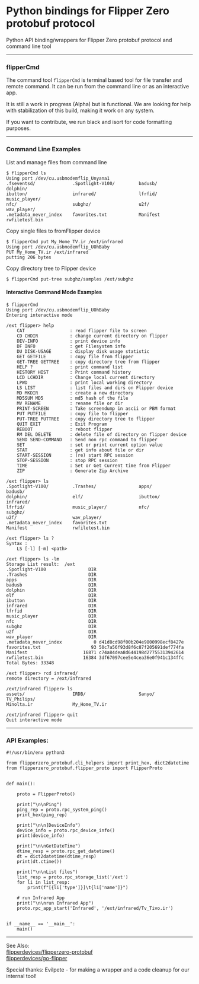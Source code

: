 # Python bindings for Flipper Zero protobuf protocol 


Python API binding/wrappers for Flipper Zero protobuf protocol and command line tool

---
### flipperCmd ###

The command tool `flipperCmd` is terminal based tool for file transfer and remote command.
It can be run from the command line or as an interactive app.

It is still a work in progress (Alpha) but is functional. We are looking for help
with stabilization of this build, making it work on any system.

If you want to contribute, we run black and isort for code formatting purposes.

---


### Command Line Examples ###

List and manage files from command line
```
$ flipperCmd ls
Using port /dev/cu.usbmodemflip_Unyana1
.fseventsd/              .Spotlight-V100/         badusb/                  dolphin/
ibutton/                 infrared/                lfrfid/                  music_player/
nfc/                     subghz/                  u2f/                     wav_player/
.metadata_never_index    favorites.txt            Manifest                 rwfiletest.bin

```

Copy single files to fromFlipper device
```
$ flipperCmd put My_Home_TV.ir /ext/infrared
Using port /dev/cu.usbmodemflip_UOhBaby
PUT My_Home_TV.ir /ext/infrared
putting 206 bytes

```

Copy directory tree to Flipper device
```
$ flipperCmd put-tree subghz/samples /ext/subghz

```

#### Interactive Command Mode Examples ####


```
$ flipperCmd
Using port /dev/cu.usbmodemflip_UOhBaby
Entering interactive mode

/ext flipper> help
    CAT                 : read flipper file to screen
    CD CHDIR            : change current directory on flipper
    DEV-INFO            : print device info
    DF INFO             : get Filesystem info
    DU DISK-USAGE       : display disk usage statistic
    GET GETFILE         : copy file from flipper
    GET-TREE GETTREE    : copy directory tree from flipper
    HELP ?              : print command list
    HISTORY HIST        : Print command history
    LCD LCHDIR          : Change local current directory
    LPWD                : print local working directory
    LS LIST             : list files and dirs on Flipper device
    MD MKDIR            : create a new directory
    MD5SUM MD5          : md5 hash of the file
    MV RENAME           : rename file or dir
    PRINT-SCREEN        : Take screendump in ascii or PBM format
    PUT PUTFILE         : copy file to flipper
    PUT-TREE PUTTREE    : copy directory tree to flipper
    QUIT EXIT           : Exit Program
    REBOOT              : reboot flipper
    RM DEL DELETE       : delete file of directory on flipper device
    SEND SEND-COMMAND   : Send non rpc command to flipper
    SET                 : set or print current option value
    STAT                : get info about file or dir
    START-SESSION       : (re) start RPC session
    STOP-SESSION        : stop RPC session
    TIME                : Set or Get Current time from Flipper
    ZIP                 : Generate Zip Archive

```

```
/ext flipper> ls
.Spotlight-V100/         .Trashes/                apps/                    badusb/
dolphin/                 elf/                     ibutton/                 infrared/
lfrfid/                  music_player/            nfc/                     subghz/
u2f/                     wav_player/              .metadata_never_index    favorites.txt
Manifest                 rwfiletest.bin
```

```
/ext flipper> ls ?
Syntax :
	LS [-l] [-m] <path>
    
/ext flipper> ls -lm
Storage List result:  /ext
.Spotlight-V100          	   DIR
.Trashes                 	   DIR
apps                     	   DIR
badusb                   	   DIR
dolphin                  	   DIR
elf                      	   DIR
ibutton                  	   DIR
infrared                 	   DIR
lfrfid                   	   DIR
music_player             	   DIR
nfc                      	   DIR
subghz                   	   DIR
u2f                      	   DIR
wav_player               	   DIR
.metadata_never_index    	     0 d41d8cd98f00b204e9800998ecf8427e
favorites.txt            	    93 50c7a56f93d8f6c87f205691def774fa
Manifest                 	 16871 c74a84dea8d644198d27755313942614
rwfiletest.bin           	 16384 3df67097cee5e4cea36e0f941c134ffc
Total Bytes: 33348

/ext flipper> rcd infrared/
remote directory = /ext/infrared 

/ext/infrared flipper> ls
assets/                  IRDB/                    Sanyo/                   TV_Philips/
Minolta.ir               My_Home_TV.ir

/ext/infrared flipper> quit
Quit interactive mode
```


---

### API Examples: ###
```
#!/usr/bin/env python3

from flipperzero_protobuf.cli_helpers import print_hex, dict2datetime
from flipperzero_protobuf.flipper_proto import FlipperProto


def main():

    proto = FlipperProto()

    print("\n\nPing")
    ping_rep = proto.rpc_system_ping()
    print_hex(ping_rep)

    print("\n\n]DeviceInfo")
    device_info = proto.rpc_device_info()
    print(device_info)

    print("\n\nGetDateTime")
    dtime_resp = proto.rpc_get_datetime()
    dt = dict2datetime(dtime_resp)
    print(dt.ctime())

    print("\n\nList files")
    list_resp = proto.rpc_storage_list('/ext')
    for li in list_resp:
        print(f"[{li['type']}]\t{li['name']}")

    # run Infrared App
    print("\n\nrun Infrared App")
    proto.rpc_app_start('Infrared', '/ext/infrared/Tv_Tivo.ir')


if __name__ == '__main__':
    main()

```

---

See Also:<br>
[flipperdevices/flipperzero-protobuf](http://github.com/flipperdevices/flipperzero-protobuf)<br>
[flipperdevices/go-flipper](https://github.com/flipperdevices/go-flipper)

Special thanks:
Evilpete - for making a wrapper and a code cleanup for our internal tool!